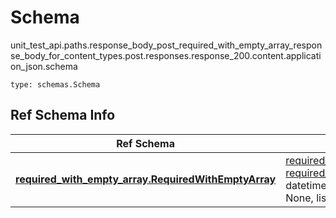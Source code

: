 # Schema
unit_test_api.paths.response_body_post_required_with_empty_array_response_body_for_content_types.post.responses.response_200.content.application_json.schema
```
type: schemas.Schema
```

## Ref Schema Info
Ref Schema | Input Type | Output Type
---------- | ---------- | -----------
[**required_with_empty_array.RequiredWithEmptyArray**](../../../../../../../../components/schema/required_with_empty_array.md) | [required_with_empty_array.RequiredWithEmptyArrayDictInput](../../../../../../../../components/schema/required_with_empty_array.md#requiredwithemptyarraydictinput), [required_with_empty_array.RequiredWithEmptyArrayDict](../../../../../../../../components/schema/required_with_empty_array.md#requiredwithemptyarraydict), str, datetime.date, datetime.datetime, uuid.UUID, int, float, bool, None, list, tuple, bytes, io.FileIO, io.BufferedReader | [required_with_empty_array.RequiredWithEmptyArrayDict](../../../../../../../../components/schema/required_with_empty_array.md#requiredwithemptyarraydict), str, float, int, bool, None, tuple, bytes, io.FileIO
